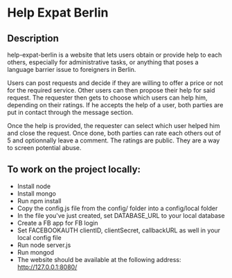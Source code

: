 # Help Expat Berlin


## Description
help-expat-berlin is a website that lets users obtain or provide help to each others, especially for administrative
tasks, or anything that poses a language barrier issue to foreigners in Berlin.

Users can post requests and decide if they are willing to offer a price or not for the required service. Other users
can then propose their help for said request. The requester then gets to choose which users can help him, depending on
their ratings. If he accepts the help of a user, both parties are put in contact through the message section.

Once the help is provided, the requester can select which user helped him and close the request. Once done, both parties
can rate each others out of 5 and optionnally leave a comment.
The ratings are public. They are a way to screen potential abuse.

## To work on the project locally:
- Install node
- Install mongo
- Run npm install
- Copy the config.js file from the config/ folder into a config/local folder
- In the file you've just created, set DATABASE_URL to your local database
- Create a FB app for FB login
- Set FACEBOOKAUTH clientID, clientSecret, callbackURL as well in your local config file
- Run node server.js
- Run mongod
- The website should be available at the following address: http://127.0.0.1:8080/